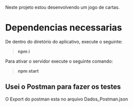 Neste projeto estou desenvolvendo um jogo de cartas.

# Dependencias necessarias
De dentro do diretório do aplicativo, execute o seguinte:

>**npm i**

Para ativar o servidor execute o seguinte comando:

>**npm start**

## Usei o Postman para fazer os testes
O Export do postman esta no arquivo Dados_Postman.json